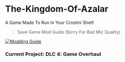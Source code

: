 # The-Kingdom-Of-Azalar
A Game Made To Run In Your Crostini Shell!
> Save Game Mod Guide (Sorry For Bad Mic Quality)

[![Modding Guide](https://encrypted-tbn0.gstatic.com/images?q=tbn:ANd9GcSj3rouIFD5Ue1TmuGee-xtXR4nSoO2zobMkg&s)](https://youtu.be/X3QutNqEXFY)

### **Current Project: DLC 4: Game Overhaul**
